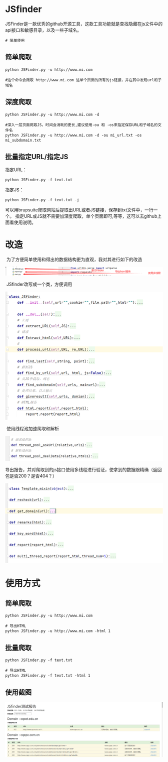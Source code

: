 # JSfinder

​	JSFinder是一款优秀的github开源工具，这款工具功能就是查找隐藏在js文件中的api接口和敏感目录，以及一些子域名。

	# 简单使用

## 简单爬取

```
python JSFinder.py -u http://www.mi.com

#这个命令会爬取 http://www.mi.com 这单个页面的所有的js链接，并在其中发现url和子域名
```

## 深度爬取

```
python JSFinder.py -u http://www.mi.com -d

#深入一层页面爬取JS，时间会消耗的更长,建议使用-ou 和 -os来指定保存URL和子域名的文件名
python JSFinder.py -u http://www.mi.com -d -ou mi_url.txt -os mi_subdomain.txt
```

## 批量指定URL/指定JS

指定URL：

```
python JSFinder.py -f text.txt
```

指定JS：

```
python JSFinder.py -f text.txt -j
```

可以用brupsuite爬取网站后提取出URL或者JS链接，保存到txt文件中，一行一个。
指定URL或JS就不需要加深度爬取，单个页面即可,等等，这可以去github上面看使用说明。

# 改造

​	为了方便简单使用和得出的数据结构更为直观，我对其进行如下的改造

![image-20220201133255573](https://github.com/tpt11fb/Tools/blob/main/JSfinder/images/image-20220201133255573.png)

​	JSfinder改写成一个类，方便调用

![image-20220201133040787](https://github.com/tpt11fb/Tools/blob/main/JSfinder/images/image-20220201133040787.png)

​	使用线程池加速爬取和解析

![image-20220201133418366](https://github.com/tpt11fb/Tools/blob/main/JSfinder/images/image-20220201133418366.png)

​	导出报告，并对爬取到的js接口使用多线程进行验证，使拿到的数据跟精确（返回包是否200？是否404？）

![image-20220201133534652](https://github.com/tpt11fb/Tools/blob/main/JSfinder/images/image-20220201133534652.png)

# 使用方式

## 简单爬取

```
python JSFinder.py -u http://www.mi.com

# 导出HTML
python JSFinder.py -u http://www.mi.com -html 1
```

## 批量爬取

```
python JSFinder.py -f text.txt

# 导出HTML
python JSFinder.py -f text.txt -html 1
```

## 使用截图

![image-20220201133859143](https://github.com/tpt11fb/Tools/blob/main/JSfinder/images/image-20220201133859143.png)
